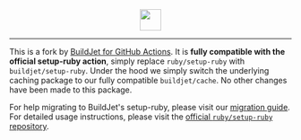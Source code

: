 <div align="center">
    <img src="https://buildjet.com/buildjet-for-github-actions-logo2.svg" height="38">
</div>

---

This is a fork by [BuildJet for GitHub Actions](https://buildjet.com/for-github-actions).
It is **fully compatible with the official setup-ruby action**, simply replace `ruby/setup-ruby` with `buildjet/setup-ruby`.
Under the hood we simply switch the underlying caching package to our fully compatible `buildjet/cache`. No other changes have been made to this package.

For help migrating to BuildJet's setup-ruby, please visit our [migration guide](https://buildjet.com/for-github-actions/docs/guides/migrating-to-buildjet-cache).  
For detailed usage instructions, please visit the [official `ruby/setup-ruby` repository](https://github.com/ruby/setup-ruby).
